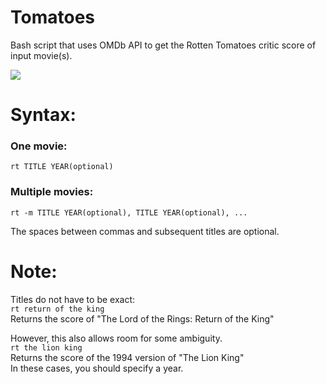 # Tomatoes
Bash script that uses OMDb API to get the Rotten Tomatoes critic score of input movie(s).

![](usage.gif)

# Syntax:
### One movie:
```rt TITLE YEAR(optional)```

### Multiple movies:
```rt -m TITLE YEAR(optional), TITLE YEAR(optional), ...```  
  
The spaces between commas and subsequent titles are optional.

# Note:
Titles do not have to be exact:  
```rt return of the king```  
Returns the score of "The Lord of the Rings: Return of the King"  
   
However, this also allows room for some ambiguity.  
```rt the lion king```  
Returns the score of the 1994 version of "The Lion King"  
In these cases, you should specify a year.

